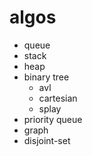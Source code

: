 algos
=====

* queue
* stack
* heap
* binary tree 
  * avl
  * cartesian
  * splay
* priority queue
* graph
* disjoint-set
